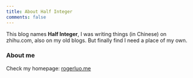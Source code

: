 ```yaml
---
title: About Half Integer
comments: false
---
```


This blog names **Half Integer**, I was writing things (in Chinese) on zhihu.com, also on my old blogs.
But finally find I need a place of my own.

### About me

Check my homepage: [rogerluo.me](http://rogerluo.me)
